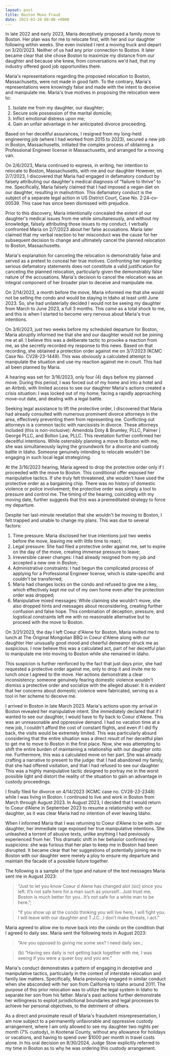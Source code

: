 ```yaml
---
layout: post
title: Boston Move Fraud
date: 2023-03-20 00:00 +0000
---
```

In late 2022 and early 2023, Maria deceptively proposed a family move to Boston. Her plan was for me to relocate first, with her and our daughter following within weeks. She even insisted I rent a moving truck and depart on 3/20/2023. Neither of us had any prior connection to Boston. It later became clear that she chose Boston to maximize my distance from our daughter and because she knew, from conversations we'd had, that my industry offered good job opportunities there.

Maria's representations regarding the proposed relocation to Boston, Massachusetts, were not made in good faith. To the contrary, Maria's representations were knowingly false and made with the intent to deceive and manipulate me. Maria's true motives in proposing the relocation were to: 

1. Isolate me from my daughter, our daughter; 
2. Secure sole possession of the marital domicile;
3. Inflict emotional distress upon me;
4. Gain an unfair advantage in her anticipated divorce proceeding.

Based on her deceitful assurances, I resigned from my long-held engineering job (where I had worked from 2015 to 2023), secured a new job in Boston, Massachusetts, initiated the complex process of obtaining a Professional Engineer license in Massachusetts, and arranged for a moving van.

On 2/6/2023, Maria continued to express, in writing, her intention to relocate to Boston, Massachusetts, with me and our daughter However, on 2/7/2023, I discovered that Maria had engaged in defamatory conduct by falsely attributing our daughter's medical diagnosis of "failure to thrive" to me. Specifically, Maria falsely claimed that I had imposed a vegan diet on our daughter, resulting in malnutrition. This defamatory conduct is the subject of a separate legal action in US District Court, Case No. 2:24-cv-00539. This case has since been dismissed with prejudice.

Prior to this discovery, Maria intentionally concealed the extent of our daughter's medical issues from me while simultaneously, and without my knowledge, falsely attributing those issues to my conduct. I verbally confronted Maria on 2/7/2023 about her false accusations. Maria later claimed that my verbal reaction to her misconduct was the cause for her subsequent decision to change and ultimately cancel the planned relocation to Boston, Massachusetts.

Maria's explanation for canceling the relocation is demonstrably false and served as a pretext to conceal her true motives. Confronting her regarding serious defamatory statements does not constitute a valid justification for canceling the planned relocation, particularly given the demonstrably false nature of the accusations. Maria's decision to cancel the relocation was an integral component of her broader plan to deceive and manipulate me.

On 2/14/2023, a month before the move, Maria informed me that she would not be selling the condo and would be staying in Idaho at least until June 2023. So, she had unilaterially decided I would not be seeing my daughter from March to June 2023, a full 3 months. This came as a total shock to me, and this is when I started to become very nervous about Maria's true intentions.

On 3/6/2023, just two weeks before my scheduled departure for Boston, Maria abruptly informed me that she and our daughter would not be joining me at all. I believe this was a deliberate tactic to provoke a reaction from me, as she secretly recorded my response to this news. Based on that recording, she obtained a protection order against me on 3/7/2023 (KCMC Case No. CV28-23-1449). This was obviously a calculated attempt to manipulate the situation and use my reaction against me in court. This had all been planned by Maria.

A hearing was set for 3/16/2023, only four (4) days before my planned move. During this period, I was forced out of my home and into a hotel and an Airbnb, with limited access to see our daughter Maria's actions created a crisis situation: I was locked out of my home, facing a rapidly approaching move-out date, and dealing with a legal battle.

Seeking legal assistance to lift the protective order, I discovered that Maria had already consulted with numerous prominent divorce attorneys in the area, effectively preventing them from representing me. Conflicting out attorneys is a common tactic with narcissists in divorce. These attorneys included (this is non-inclusive): Amendola Doty & Brumley, PLLC, Palmer | George PLLC, and Bolton Law, PLLC. This revelation further confirmed her deceitful intentions. While ostensibly planning a move to Boston with me, she was simultaneously laying the groundwork for a divorce and custody battle in Idaho. Someone genuinely intending to relocate wouldn't be engaging in such local legal strategizing.

At the 3/16/2023 hearing, Maria agreed to drop the protective order only if I proceeded with the move to Boston. This conditional offer exposed her manipulative tactics. If she truly felt threatened, she wouldn't have used the protective order as a bargaining chip. There was no history of domestic violence or police involvement; the protective order was simply a tool to pressure and control me. The timing of the hearing, coinciding with my moving date, further suggests that this was a premeditated strategy to force my departure.

Despite her last-minute revelation that she wouldn't be moving to Boston, I felt trapped and unable to change my plans. This was due to several factors: 

1. Time pressure: Maria disclosed her true intentions just two weeks before the move, leaving me with little time to react; 
2. Legal pressure: She had filed a protective order against me, set to expire on the day of the move, creating immense pressure to leave; 
3. Irreversible career changes: I had already resigned from my job and accepted a new one in Boston; 
4. Administrative constraints: I had begun the complicated process of applying for a Professional Engineer license, which is state-specific and couldn't be transferred; 
5. Maria had changes locks on the condo and refused to give me a key, which effectively kept me out of my own home even after the protection order was dropped; 
6. Manipulative mixed messages: While claiming she wouldn't move, she also dropped hints and messages about reconsidering, creating further confusion and false hope. This combination of deception, pressure, and logistical constraints left me with no reasonable alternative but to proceed with the move to Boston.

On 3/21/2023, the day I left Coeur d'Alene for Boston, Maria invited me to lunch at The Original Mongolian BBQ in Coeur d'Alene along with our daughter Her unusually good mood and cheerful demeanor struck me as suspicious. I now believe this was a calculated act, part of her deceitful plan to manipulate me into moving to Boston while she remained in Idaho.

This suspicion is further reinforced by the fact that just days prior, she had requested a protective order against me, only to drop it and invite me to lunch once I agreed to the move. Her actions demonstrate a clear inconsistency: someone genuinely fearing domestic violence wouldn't dismiss a protective order and socialize with the alleged abuser. It is evident that her concerns about domestic violence were fabricated, serving as a tool in her scheme to deceive me.

I arrived in Boston in late March 2023. Maria's actions upon my arrival in Boston revealed her manipulative intent. She immediately declared that if I wanted to see our daughter, I would have to fly back to Coeur d'Alene. This was an unreasonable and oppressive demand. I had no vacation time at a new job, I couldn't afford the cost of constant flights, and even if I did fly back, the visits would be extremely limited. This was particularly absurd considering that the entire situation was a direct result of her deceitful plan to get me to move to Boston in the first place. Now, she was attempting to shift the entire burden of maintaining a relationship with our daughter onto me.
Furthermore, this was a calculated move on her part. She was already crafting a narrative to present to the judge: that I had abandoned my family, that she had offered visitation, and that I had refused to see our daughter This was a highly manipulative tactic designed to portray me in the worst possible light and distort the reality of the situation to gain an advantage in custody proceedings.

I finally filed for divorce on 4/14/2023 (KCMC case no. CV28-23-2348) while I was living in Boston. I continued to live and work in Boston from March through August 2023. In August 2023, I decided that I would return to Coeur d’Alene in September 2023 to resume a relationship with our daughter, as it was clear Maria had no intention of ever leaving Idaho.

When I informed Maria that I was returning to Coeur d'Alene to be with our daughter, her immediate rage exposed her true manipulative intentions. She unleashed a torrent of abusive texts, unlike anything I had previously experienced from her. This dramatic shift in her behavior confirmed my suspicions: she was furious that her plan to keep me in Boston had been disrupted. It became clear that her suggestions of potentially joining me in Boston with our daughter were merely a ploy to ensure my departure and maintain the facade of a possible future together.

The following is a sample of the type and nature of the text messages Maria sent me in August 2023: 

> “Just to let you know Coeur d Alene has changed alot (sic) since you left. It’s not safe here for a man such as yourself…Just trust me, Boston is much better for you…It’s not safe for a white man to be here.”; 

> “if you show up at the condo thinking you will live here, I will fight you. I will leave with our daughter and T.J.C…I don’t make threats, I act.” 

Maria agreed to allow me to move back into the condo on the condition that I agreed to daily sex. Maria sent the following texts in August 2023: 

> “Are you opposed to giving me some sex? I need daily sex.; 

> (b) “Having sex daily is not getting back together with me, I was seeing if you were a queer boy and you are.”

Maria's conduct demonstrates a pattern of engaging in deceptive and manipulative tactics, particularly in the context of interstate relocation and family law matters. Specifically, Maria previously engaged in similar conduct when she absconded with her son from California to Idaho around 2011. The purpose of this prior relocation was to utilize the legal system in Idaho to separate her son from his father. Maria's past actions further demonstrate her willingness to exploit jurisdictional boundaries and legal processes to achieve her personal objectives, to the detriment of others.

As a direct and proximate result of Maria's fraudulent misrepresentation, I am now subject to a permanently unfavorable and oppressive custody arrangement, where I am only allowed to see my daughter two nights per month (7% custody), in Kootenai County, without any allowance for holidays or vacations, and having to spend over $1000 per month in travel costs alone. In his oral decision on 8/30/2024, Judge Stow explicitly referred to my time in Boston as to why he was ordering this custody arrangement.
